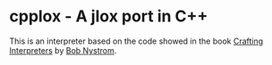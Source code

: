 # cpplox - A jlox port in C++

This is an interpreter based on the code showed in the book [Crafting Interpreters](https://craftinginterpreters.com/) by [Bob Nystrom](https://twitter.com/intent/user?screen_name=munificentbob).